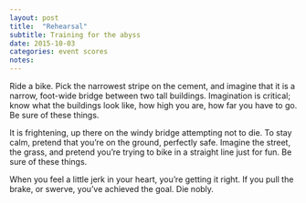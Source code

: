 ```yaml
---
layout: post
title:  "Rehearsal"
subtitle: Training for the abyss
date: 2015-10-03
categories: event scores
notes: 
---
```


Ride a bike. Pick the narrowest stripe on the cement, and imagine that it is a narrow, foot-wide bridge between two tall buildings. Imagination is critical; know what the buildings look like, how high you are, how far you have to go. Be sure of these things.

It is frightening, up there on the windy bridge attempting not to die. To stay calm, pretend that you’re on the ground, perfectly safe. Imagine the street, the grass, and pretend you’re trying to bike in a straight line just for fun. Be sure of these things.

When you feel a little jerk in your heart, you’re getting it right. If you pull the brake, or swerve, you’ve achieved the goal. Die nobly.